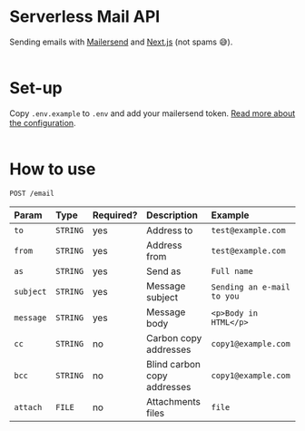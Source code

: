 # Serverless Mail API

Sending emails with [Mailersend](https://www.mailersen📧d.com/) and [Next.js](https://nextjs.org/) (not spams 😅).
<br /><br />

# Set-up

Copy `.env.example` to `.env` and add your mailersend token. [Read more about the configuration](https://www.mailersend.com/help/managing-api-tokens).
<br /><br />

# How to use

```http
POST /email
```

| Param     | Type     | Required? | Description                 | Example                    |
| :-------- | :------- | :-------- | :-------------------------- | :------------------------- |
| `to`      | `STRING` | yes       | Address to                  | `test@example.com`         |
| `from`    | `STRING` | yes       | Address from                | `test@example.com`         |
| `as`      | `STRING` | yes       | Send as                     | `Full name `               |
| `subject` | `STRING` | yes       | Message subject             | `Sending an e-mail to you` |
| `message` | `STRING` | yes       | Message body                | `<p>Body in HTML</p>`      |
| `cc`      | `STRING` | no        | Carbon copy addresses       | `copy1@example.com`        |
| `bcc`     | `STRING` | no        | Blind carbon copy addresses | `copy1@example.com`        |
| `attach`  | `FILE`   | no        | Attachments files           | `file`                     |
